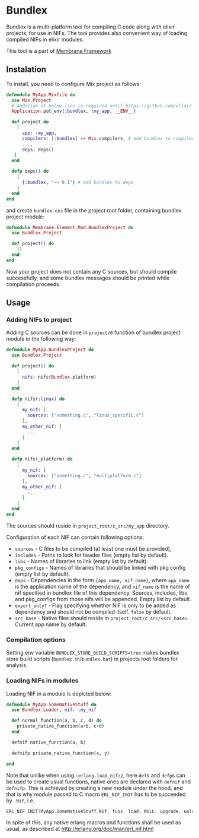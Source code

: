 # Bundlex

Bundlex is a multi-platform tool for compiling C code along with elixir projects, for use in NIFs. The tool provides also convenient way of loading compiled NIFs in elixir modules.

This tool is a part of [Membrane Framework](https://membraneframework.org/)

## Instalation

To install, you need to configure Mix project as follows:

```elixir
defmodule MyApp.Mixfile do
  use Mix.Project
  # Addition of below line is required until https://github.com/elixir-lang/elixir/issues/7561 is fixed
  Application.put_env(:bundlex, :my_app, __ENV__)

  def project do
    [
      app: :my_app,
      compilers: [:bundlex] ++ Mix.compilers, # add bundlex to compilers
      ...,
      deps: deps()
   ]
  end

  defp deps() do
    [
      {:bundlex, "~> 0.1"} # add bundlex to deps
    ]
  end
end
```

and create `bundlex.exs` file in the project root folder, containing bundlex project module:

```elixir
defmodule Membrane.Element.Mad.BundlexProject do
  use Bundlex.Project

  def project() do
    []
  end
end
```

Now your project does not contain any C sources, but should compile successfully, and some bundlex messages should be printed while compilation proceeds.

## Usage

### Adding NIFs to project

Adding C sources can be done in `project/0` function of bundlex project module in the following way:

```elixir
defmodule MyApp.BundlexProject do
  use Bundlex.Project

  def project() do
    [
      nifs: nifs(Bundlex.platform)
    ]
  end

  defp nifs(:linux) do
    [
      my_nif: [
        sources: ["something.c", "linux_specific.c"]
      ],
      my_other_nif: [
        ...
      ]
    ]
  end

  defp nifs(_platform) do
    [
      my_nif: [
        sources: ["something.c", "multiplatform.c"]
      ],
      my_other_nif: [
        ...
      ]
    ]
  end
end
```

The sources should reside in `project_root/c_src/my_app` directory.

Configuration of each NIF can contain following options:
* `sources` - C files to be compiled (at least one must be provided),
* `includes` - Paths to look for header files (empty list by default).
* `libs` - Names of libraries to link (empty list by default).
* `pkg_configs` - Names of libraries that should be linked with pkg config (empty list by default).
* `deps` - Dependencies in the form `{app_name, nif_name}`, where `app_name` is the application name of the dependency, and `nif_name` is the name of nif specified in bundlex file of this dependency. Sources, includes,
libs and pkg_configs from those nifs will be appended. Empty list by default.
* `export_only?` - Flag specifying whether NIF is only to be added as dependency and should not be compiled itself. `false` by default.
* `src_base` - Native files should reside in `project_root/c_src/<src_base>`.
Current app name by default.

### Compilation options

Setting env variable `BUNDLEX_STORE_BUILD_SCRIPTS=true` makes bundlex store build
scripts (`bundlex.sh`/`bundlex.bat`) in projects root folders for analysis.

### Loading NIFs in modules

Loading NIF in a module is depicted below:

```elixir
defmodule MyApp.SomeNativeStuff do
  use Bundlex.Loader, nif: :my_nif

  def normal_function(a, b, c, d) do
    private_native_function(a+b, c+d)
  end

  defnif native_function(a, b)

  defnifp private_native_function(x, y)

end
```

Note that unlike when using `:erlang.load_nif/2`, here `def`s and `defp`s can be used to create usual functions, native ones are declared with `defnif` and `defnifp`. This is achieved by creating a new module under the hood, and that is why module passed to C macro `ERL_NIF_INIT` has to be succeeded by `.Nif`, i.e.
```C
ERL_NIF_INIT(MyApp.SomeNativeStuff.Nif, funs, load, NULL, upgrade, unload)
```

In spite of this, any native erlang macros and functions shall be used as usual, as described at http://erlang.org/doc/man/erl_nif.html
